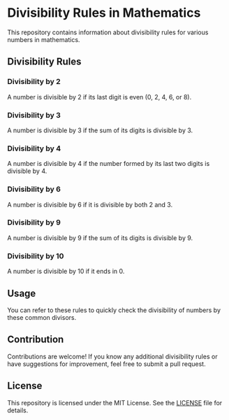 # Divisibility Rules in Mathematics

This repository contains information about divisibility rules for various numbers in mathematics.

## Divisibility Rules

### Divisibility by 2
A number is divisible by 2 if its last digit is even (0, 2, 4, 6, or 8).

### Divisibility by 3
A number is divisible by 3 if the sum of its digits is divisible by 3.

### Divisibility by 4
A number is divisible by 4 if the number formed by its last two digits is divisible by 4.

### Divisibility by 6
A number is divisible by 6 if it is divisible by both 2 and 3.

### Divisibility by 9
A number is divisible by 9 if the sum of its digits is divisible by 9.

### Divisibility by 10
A number is divisible by 10 if it ends in 0.

## Usage
You can refer to these rules to quickly check the divisibility of numbers by these common divisors.

## Contribution
Contributions are welcome! If you know any additional divisibility rules or have suggestions for improvement, feel free to submit a pull request.

## License
This repository is licensed under the MIT License. See the [LICENSE](LICENSE) file for details.
